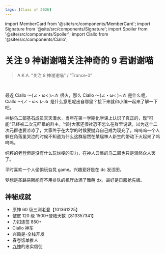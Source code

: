 ```yaml
---
tags: [Class of 2026]
---
```


import MemberCard from '@site/src/components/MemberCard';
import Signature from '@site/src/components/Signature';
import Spoiler from '@site/src/components/Spoiler';
import Ciallo from '@site/src/components/Ciallo';

<Ciallo>
</Ciallo>

# 关注 9 神谢谢喵关注神奇的 9 君谢谢喵

> A.K.A. “关注 9 神谢谢喵” / “Trance-0”

<MemberCard
    name="关注9神谢谢喵关注神奇的9君谢谢喵"
    subtitle="Ciallo～(∠・ω< )⌒☆"
    avatar="https://lain.bgm.tv/pic/user/l/001/01/58/1015856.jpg?r=1746584817&hd=1"
    link="https://bgm.tv/user/1015856"
/>
<br />

最近 Ciallo ～(∠・ω< )⌒☆ 很火，那么 Ciallo ～(∠・ω< )⌒☆ 是什么呢，Ciallo ～(∠・ω< )⌒☆ 是什么意思呢出自哪里？接下来就和小编一起来了解一下吧。

神秘乌二部基石成员天天潜水，当年在第一学期化学课上认识了真正的，现“可能”已经被二次元吓晕的群主。当时大家还很社恐不怎么在群里说话，以为这个二次元群也要凉凉了，大家终于在大学的时候要抛弃自己成为现充了。<Spoiler>呜呜呜一个人躲在角落里哭泣的时候</Spoiler>不知道为什么这群居然在某届神人新生的带动下火起来了呜呜呜。

纯粹的老登但是没有什么玩烂梗的实力，<Spoiler>在神人云集的乌二部也只是泯然众人罢了</Spoiler>。

平时喜欢一个人偷偷玩旮旯 game。<Spoiler>兴趣爱好是在 dc 发涩图</Spoiler>。

梦想是圣路易斯能有不用排队的机厅放满了舞萌 dx，最好是日服抢先版。

## 神秘成就

-   原神 60 级三测老登【101361225】
-   皱皮 120 级 1500+登陆天数【813357341】
-   力扣连签 850+
-   Ciallo 神车
-   兴趣是-全栈开发
-   春卷饭单推人
-   [九神](0009-神奇的9君.md)的忠实信徒
